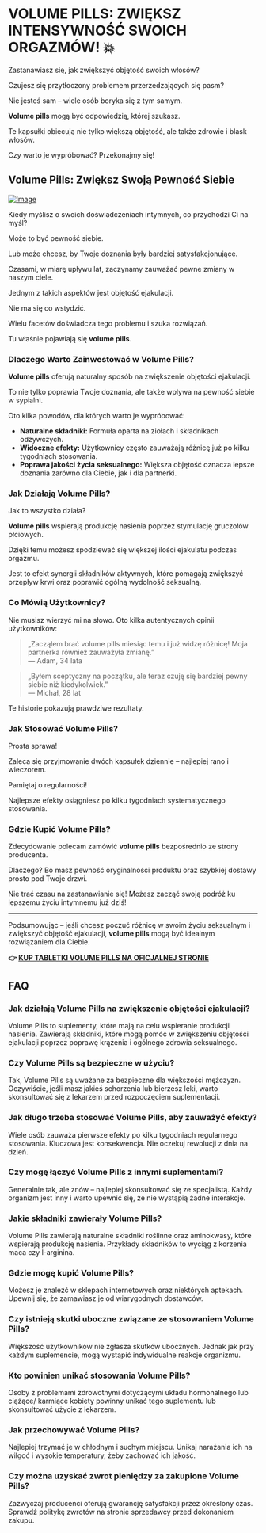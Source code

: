 # VOLUME PILLS: ZWIĘKSZ INTENSYWNOŚĆ SWOICH ORGAZMÓW! 💥

Zastanawiasz się, jak zwiększyć objętość swoich włosów? 

Czujesz się przytłoczony problemem przerzedzających się pasm? 

Nie jesteś sam – wiele osób boryka się z tym samym. 

**Volume pills** mogą być odpowiedzią, której szukasz. 

Te kapsułki obiecują nie tylko większą objętość, ale także zdrowie i blask włosów. 

Czy warto je wypróbować? Przekonajmy się!

## Volume Pills: Zwiększ Swoją Pewność Siebie

[![Image](https://www2.sellhealth.com/181/volumepills600x180_A.jpg)](https://gchaffi.com/uoweM9UZ)

Kiedy myślisz o swoich doświadczeniach intymnych, co przychodzi Ci na myśl?

Może to być pewność siebie. 

Lub może chcesz, by Twoje doznania były bardziej satysfakcjonujące.

Czasami, w miarę upływu lat, zaczynamy zauważać pewne zmiany w naszym ciele.

Jednym z takich aspektów jest objętość ejakulacji. 

Nie ma się co wstydzić.

Wielu facetów doświadcza tego problemu i szuka rozwiązań.

Tu właśnie pojawiają się **volume pills**.

### Dlaczego Warto Zainwestować w Volume Pills?

**Volume pills** oferują naturalny sposób na zwiększenie objętości ejakulacji. 

To nie tylko poprawia Twoje doznania, ale także wpływa na pewność siebie w sypialni. 

Oto kilka powodów, dla których warto je wypróbować:

- **Naturalne składniki:** Formuła oparta na ziołach i składnikach odżywczych.
- **Widoczne efekty:** Użytkownicy często zauważają różnicę już po kilku tygodniach stosowania.
- **Poprawa jakości życia seksualnego:** Większa objętość oznacza lepsze doznania zarówno dla Ciebie, jak i dla partnerki.

### Jak Działają Volume Pills?

Jak to wszystko działa? 

**Volume pills** wspierają produkcję nasienia poprzez stymulację gruczołów płciowych. 

Dzięki temu możesz spodziewać się większej ilości ejakulatu podczas orgazmu. 

Jest to efekt synergii składników aktywnych, które pomagają zwiększyć przepływ krwi oraz poprawić ogólną wydolność seksualną.

### Co Mówią Użytkownicy?

Nie musisz wierzyć mi na słowo. Oto kilka autentycznych opinii użytkowników:

> „Zacząłem brać volume pills miesiąc temu i już widzę różnicę! Moja partnerka również zauważyła zmianę.”  
> — Adam, 34 lata

> „Byłem sceptyczny na początku, ale teraz czuję się bardziej pewny siebie niż kiedykolwiek.”  
> — Michał, 28 lat

Te historie pokazują prawdziwe rezultaty.

### Jak Stosować Volume Pills?

Prosta sprawa!

Zaleca się przyjmowanie dwóch kapsułek dziennie – najlepiej rano i wieczorem. 

Pamiętaj o regularności!

Najlepsze efekty osiągniesz po kilku tygodniach systematycznego stosowania. 

### Gdzie Kupić Volume Pills?

Zdecydowanie polecam zamówić **volume pills** bezpośrednio ze strony producenta. 

Dlaczego? Bo masz pewność oryginalności produktu oraz szybkiej dostawy prosto pod Twoje drzwi.

Nie trać czasu na zastanawianie się! Możesz zacząć swoją podróż ku lepszemu życiu intymnemu już dziś!

---

Podsumowując – jeśli chcesz poczuć różnicę w swoim życiu seksualnym i zwiększyć objętość ejakulacji, **volume pills** mogą być idealnym rozwiązaniem dla Ciebie.



**👉 [KUP TABLETKI VOLUME PILLS NA OFICJALNEJ STRONIE](https://gchaffi.com/uoweM9UZ)**

## FAQ

### Jak działają Volume Pills na zwiększenie objętości ejakulacji?
Volume Pills to suplementy, które mają na celu wspieranie produkcji nasienia. Zawierają składniki, które mogą pomóc w zwiększeniu objętości ejakulacji poprzez poprawę krążenia i ogólnego zdrowia seksualnego.

### Czy Volume Pills są bezpieczne w użyciu?
Tak, Volume Pills są uważane za bezpieczne dla większości mężczyzn. Oczywiście, jeśli masz jakieś schorzenia lub bierzesz leki, warto skonsultować się z lekarzem przed rozpoczęciem suplementacji. 

### Jak długo trzeba stosować Volume Pills, aby zauważyć efekty?
Wiele osób zauważa pierwsze efekty po kilku tygodniach regularnego stosowania. Kluczowa jest konsekwencja. Nie oczekuj rewolucji z dnia na dzień.

### Czy mogę łączyć Volume Pills z innymi suplementami?
Generalnie tak, ale znów – najlepiej skonsultować się ze specjalistą. Każdy organizm jest inny i warto upewnić się, że nie wystąpią żadne interakcje.

### Jakie składniki zawierały Volume Pills?
Volume Pills zawierają naturalne składniki roślinne oraz aminokwasy, które wspierają produkcję nasienia. Przykłady składników to wyciąg z korzenia maca czy l-arginina.

### Gdzie mogę kupić Volume Pills?
Możesz je znaleźć w sklepach internetowych oraz niektórych aptekach. Upewnij się, że zamawiasz je od wiarygodnych dostawców.

### Czy istnieją skutki uboczne związane ze stosowaniem Volume Pills?
Większość użytkowników nie zgłasza skutków ubocznych. Jednak jak przy każdym suplemencie, mogą wystąpić indywidualne reakcje organizmu.

### Kto powinien unikać stosowania Volume Pills?
Osoby z problemami zdrowotnymi dotyczącymi układu hormonalnego lub ciążące/ karmiące kobiety powinny unikać tego suplementu lub skonsultować użycie z lekarzem.

### Jak przechowywać Volume Pills?
Najlepiej trzymać je w chłodnym i suchym miejscu. Unikaj narażania ich na wilgoć i wysokie temperatury, żeby zachować ich jakość.

### Czy można uzyskać zwrot pieniędzy za zakupione Volume Pills? 
Zazwyczaj producenci oferują gwarancję satysfakcji przez określony czas. Sprawdź politykę zwrotów na stronie sprzedawcy przed dokonaniem zakupu.
